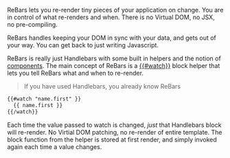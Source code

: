 

ReBars lets you re-render tiny pieces of your application on change. You are in control of what re-renders and when. There is no Virtual DOM, no JSX, no pre-compiling.

ReBars handles keeping your DOM in sync with your data, and gets out of your way. You can get back to just writing Javascript.

ReBars is really just Handlebars with some built in helpers and the notion of [components](component.html). The main concept of ReBars is a [{{#watch}}](helpers.html#watch) block helper that lets you tell ReBars what and when to re-render.

> If you have used Handlebars, you already know ReBars

```html
{{#watch "name.first" }}
  {{ name.first }}
{{/watch}}
```

Each time the value passed to watch is changed, *just* that Handlebars block will re-render. No Virtial DOM patching, no re-render of entire template. The block function from the helper is stored at first render, and simply invoked again each time a value changes.
